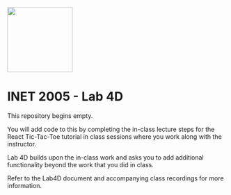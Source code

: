 <img width="150px" src="https://w0244079.github.io/nscc/nscc-jpeg.jpg" >

# INET 2005 - Lab 4D

This repository begins empty.

You will add code to this by completing the in-class lecture steps for the React Tic-Tac-Toe tutorial in class sessions where you work along with the instructor.

Lab 4D builds upon the in-class work and asks you to add additional functionality beyond the work that you did in class.

Refer to the Lab4D document and accompanying class recordings for more information.
